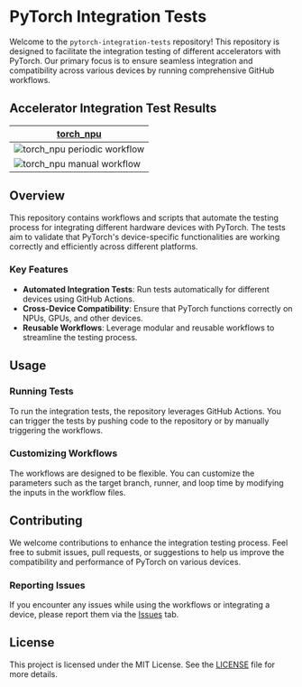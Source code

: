 # PyTorch Integration Tests

Welcome to the `pytorch-integration-tests` repository! This repository is designed to facilitate the integration testing of different accelerators with PyTorch. Our primary focus is to ensure seamless integration and compatibility across various devices by running comprehensive GitHub workflows.

## Accelerator Integration Test Results

|[torch_npu](https://github.com/ascend/pytorch)|
|----|
| ![torch_npu periodic workflow](https://github.com/cosdt/pytorch-integration-tests/actions/workflows/periodic.yml/badge.svg) | 
| ![torch_npu manual workflow](https://github.com/cosdt/pytorch-integration-tests/actions/workflows/manual.yml/badge.svg)| |


## Overview

This repository contains workflows and scripts that automate the testing process for integrating different hardware devices with PyTorch. The tests aim to validate that PyTorch's device-specific functionalities are working correctly and efficiently across different platforms.

### Key Features
- **Automated Integration Tests**: Run tests automatically for different devices using GitHub Actions.
- **Cross-Device Compatibility**: Ensure that PyTorch functions correctly on NPUs, GPUs, and other devices.
- **Reusable Workflows**: Leverage modular and reusable workflows to streamline the testing process.

## Usage

### Running Tests

To run the integration tests, the repository leverages GitHub Actions. You can trigger the tests by pushing code to the repository or by manually triggering the workflows.

### Customizing Workflows

The workflows are designed to be flexible. You can customize the parameters such as the target branch, runner, and loop time by modifying the inputs in the workflow files.

## Contributing

We welcome contributions to enhance the integration testing process. Feel free to submit issues, pull requests, or suggestions to help us improve the compatibility and performance of PyTorch on various devices.

### Reporting Issues

If you encounter any issues while using the workflows or integrating a device, please report them via the [Issues](https://github.com/cosdt/pytorch-integration-tests/issues) tab.

## License

This project is licensed under the MIT License. See the [LICENSE](LICENSE) file for more details.


